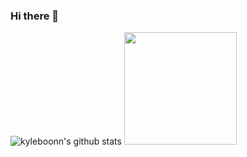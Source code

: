 ### Hi there 👋

<!--
**kyleboon/kyleboon** is a ✨ _special_ ✨ repository because its `README.md` (this file) appears on your GitHub profile.

Here are some ideas to get you started:

- 🔭 I’m currently working on ...
- 🌱 I’m currently learning ...
- 👯 I’m looking to collaborate on ...
- 🤔 I’m looking for help with ...
- 💬 Ask me about ...
- 📫 How to reach me: ...
- 😄 Pronouns: ...
- ⚡ Fun fact: ...
-->
![kyleboonn's github stats](https://github-readme-stats.vercel.app/api?username=kyleboon&show_icons=true&hide_border=true)
<img height="180em" src="https://github-readme-stats.vercel.app/api/top-langs/?username=kyleboon&layout=compact&langs_count=8"/>

